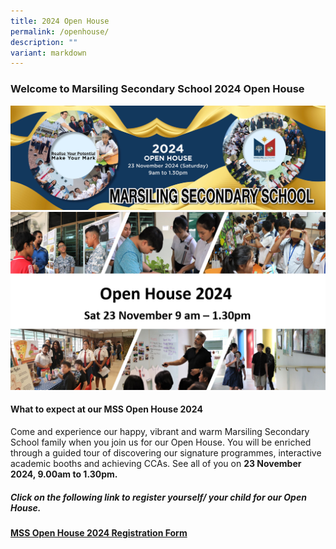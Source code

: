 ```yaml
---
title: 2024 Open House
permalink: /openhouse/
description: ""
variant: markdown
---
```

### **Welcome to Marsiling Secondary School 2024 Open House**

![](/images/MSS_Open_House_Banner_website.jpg) <br>
![](/images/Open_House_Website_POster.png)

#### What to expect at our MSS Open House 2024

Come and experience our happy, vibrant and warm Marsiling Secondary School family when you join us for our Open House. You will be enriched through a guided tour of discovering our signature programmes, interactive academic booths and achieving CCAs. See all of you on **23 November 2024, 9.00am to 1.30pm.**

#####  Click on the following link to register yourself/ your child for our Open House.  <br>     
**[MSS Open House 2024 Registration Form](https://forms.gle/aVn55DjPHJ6uHCRFA)**